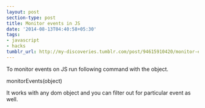 ```yaml
---
layout: post
section-type: post
title: Monitor events in JS
date: '2014-08-13T04:40:58+05:30'
tags:
- javascript
- hacks
tumblr_url: http://my-discoveries.tumblr.com/post/94615910420/monitor-events-in-js
---
```

To monitor events on JS run following command with the object.

monitorEvents(object)

It works with any dom object and you can filter out for particular event as well.
